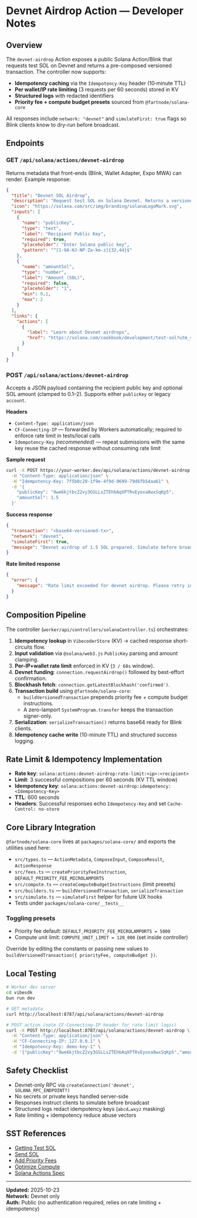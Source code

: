 # Devnet Airdrop Action — Developer Notes

## Overview

The `devnet-airdrop` Action exposes a public Solana Action/Blink that requests test SOL on Devnet and returns a pre-composed versioned transaction. The controller now supports:

- **Idempotency caching** via the `Idempotency-Key` header (10‑minute TTL)
- **Per wallet/IP rate limiting** (3 requests per 60 seconds) stored in KV
- **Structured logs** with redacted identifiers
- **Priority fee + compute budget presets** sourced from `@fartnode/solana-core`

All responses include `network: "devnet"` and `simulateFirst: true` flags so Blink clients know to dry-run before broadcast.

## Endpoints

### GET `/api/solana/actions/devnet-airdrop`

Returns metadata that front-ends (Blink, Wallet Adapter, Expo MWA) can render. Example response:

```json
{
  "title": "Devnet SOL Airdrop",
  "description": "Request test SOL on Solana Devnet. Returns a versioned transaction with compute budget and priority fees preconfigured.",
  "icon": "https://solana.com/src/img/branding/solanaLogoMark.svg",
  "inputs": [
    {
      "name": "publicKey",
      "type": "text",
      "label": "Recipient Public Key",
      "required": true,
      "placeholder": "Enter Solana public key",
      "pattern": "^[1-9A-HJ-NP-Za-km-z]{32,44}$"
    },
    {
      "name": "amountSol",
      "type": "number",
      "label": "Amount (SOL)",
      "required": false,
      "placeholder": "1",
      "min": 0.1,
      "max": 2
    }
  ],
  "links": {
    "actions": [
      {
        "label": "Learn about Devnet airdrops",
        "href": "https://solana.com/cookbook/development/test-sol?utm_source=llms&utm_medium=ai&utm_campaign=txt"
      }
    ]
  }
}
```

### POST `/api/solana/actions/devnet-airdrop`

Accepts a JSON payload containing the recipient public key and optional SOL amount (clamped to 0.1–2). Supports either `publicKey` or legacy `account`.

**Headers**
- `Content-Type: application/json`
- `CF-Connecting-IP` — forwarded by Workers automatically; required to enforce rate limit in tests/local calls
- `Idempotency-Key` *(recommended)* — repeat submissions with the same key reuse the cached response without consuming rate limit

**Sample request**

```bash
curl -X POST https://your-worker.dev/api/solana/actions/devnet-airdrop \
  -H "Content-Type: application/json" \
  -H "Idempotency-Key: 7f5b0c20-1f9e-4f9d-9699-79d6fb54aa61" \
  -d '{
    "publicKey": "9we6kjtbcZ2vy3GSLLsZTEhbAqXPTRvEyoxa8wxSqKp5",
    "amountSol": 1.5
  }'
```

**Success response**

```json
{
  "transaction": "<base64-versioned-tx>",
  "network": "devnet",
  "simulateFirst": true,
  "message": "Devnet airdrop of 1.5 SOL prepared. Simulate before broadcasting."
}
```

**Rate limited response**

```json
{
  "error": {
    "message": "Rate limit exceeded for devnet airdrop. Please retry in 60 seconds."
  }
}
```

## Composition Pipeline

The controller (`worker/api/controllers/solanaController.ts`) orchestrates:

1. **Idempotency lookup** in `VibecoderStore` (KV) → cached response short-circuits flow.
2. **Input validation** via `@solana/web3.js` `PublicKey` parsing and amount clamping.
3. **Per-IP+wallet rate limit** enforced in KV (`3 / 60s` window).
4. **Devnet funding**: `connection.requestAirdrop()` followed by best-effort confirmation.
5. **Blockhash fetch**: `connection.getLatestBlockhash('confirmed')`.
6. **Transaction build** using `@fartnode/solana-core`:
   - `buildVersionedTransaction` prepends priority fee + compute budget instructions.
   - A zero-lamport `SystemProgram.transfer` keeps the transaction signer-only.
7. **Serialization**: `serializeTransaction()` returns base64 ready for Blink clients.
8. **Idempotency cache write** (10-minute TTL) and structured success logging.

## Rate Limit & Idempotency Implementation

- **Rate key**: `solana:actions:devnet-airdrop:rate-limit:<ip>:<recipient>`
- **Limit**: 3 successful compositions per 60 seconds (KV TTL window)
- **Idempotency key**: `solana:actions:devnet-airdrop:idempotency:<Idempotency-Key>`
- **TTL**: 600 seconds
- **Headers**: Successful responses echo `Idempotency-Key` and set `Cache-Control: no-store`

## Core Library Integration

`@fartnode/solana-core` lives at `packages/solana-core/` and exports the utilities used here:

- `src/types.ts` — `ActionMetadata`, `ComposeInput`, `ComposeResult`, `ActionResponse`
- `src/fees.ts` — `createPriorityFeeInstruction`, `DEFAULT_PRIORITY_FEE_MICROLAMPORTS`
- `src/compute.ts` — `createComputeBudgetInstructions` (limit presets)
- `src/builders.ts` — `buildVersionedTransaction`, `serializeTransaction`
- `src/simulate.ts` — `simulateFirst` helper for future UX hooks
- Tests under `packages/solana-core/__tests__`

### Toggling presets

- Priority fee default: `DEFAULT_PRIORITY_FEE_MICROLAMPORTS = 5000`
- Compute unit limit: `COMPUTE_UNIT_LIMIT = 120_000` (set inside controller)

Override by editing the constants or passing new values to `buildVersionedTransaction({ priorityFee, computeBudget })`.

## Local Testing

```bash
# Worker dev server
cd vibesdk
bun run dev

# GET metadata
curl http://localhost:8787/api/solana/actions/devnet-airdrop

# POST action (note CF-Connecting-IP header for rate limit logic)
curl -X POST http://localhost:8787/api/solana/actions/devnet-airdrop \
  -H "Content-Type: application/json" \
  -H "CF-Connecting-IP: 127.0.0.1" \
  -H "Idempotency-Key: demo-key-1" \
  -d '{"publicKey":"9we6kjtbcZ2vy3GSLLsZTEhbAqXPTRvEyoxa8wxSqKp5","amountSol":1}'
```

## Safety Checklist

- Devnet-only RPC via `createConnection('devnet', SOLANA_RPC_ENDPOINT?)`
- No secrets or private keys handled server-side
- Responses instruct clients to simulate before broadcast
- Structured logs redact idempotency keys (`abcd…wxyz` masking)
- Rate limiting + idempotency reduce abuse vectors

## SST References

- [Getting Test SOL](https://solana.com/cookbook/development/test-sol?utm_source=llms&utm_medium=ai&utm_campaign=txt)
- [Send SOL](https://solana.com/cookbook/transactions/send-sol?utm_source=llms&utm_medium=ai&utm_campaign=txt)
- [Add Priority Fees](https://solana.com/cookbook/transactions/add-priority-fees?utm_source=llms&utm_medium=ai&utm_campaign=txt)
- [Optimize Compute](https://solana.com/cookbook/transactions/optimize-compute?utm_source=llms&utm_medium=ai&utm_campaign=txt)
- [Solana Actions Spec](https://solana.com/docs/advanced/actions?utm_source=llms&utm_medium=ai&utm_campaign=txt)

---

**Updated:** 2025-10-23  
**Network:** Devnet only  
**Auth:** Public (no authentication required, relies on rate limiting + idempotency)
